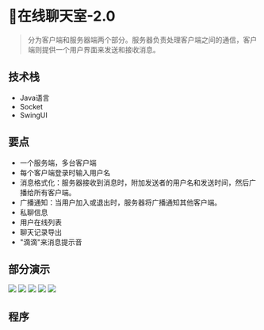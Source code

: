 # 📨在线聊天室-2.0

<MyGlobalComponent />

> 分为客户端和服务器端两个部分。服务器负责处理客户端之间的通信，客户端则提供一个用户界面来发送和接收消息。

## 技术栈
- Java语言
- Socket 
- SwingUI


## 要点
- 一个服务端，多台客户端
- 每个客户端登录时输入用户名
- 消息格式化：服务器接收到消息时，附加发送者的用户名和发送时间，然后广播给所有客户端。
- 广播通知：当用户加入或退出时，服务器将广播通知其他客户端。
- 私聊信息
- 用户在线列表
- 聊天记录导出
- "滴滴"来消息提示音


## 部分演示
![](http://cdn.qiniu.liyansheng.top/img/20240909120108.png)
![](http://cdn.qiniu.liyansheng.top/img/20240910011113.png)
![](http://cdn.qiniu.liyansheng.top/img/20240910011322.png)
![](http://cdn.qiniu.liyansheng.top/img/20240910011357.png)
![](http://cdn.qiniu.liyansheng.top/img/20240910011422.png)

## 程序
<!-- ![](http://cdn.qiniu.liyansheng.top/img/20240910015416.png) -->

<PaymentButton :productId="119" />